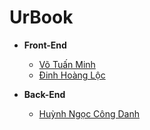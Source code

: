 # UrBook
* **Front-End**
    
    * [Võ Tuấn Minh][1]
    * [Đinh Hoàng Lộc][2]
* **Back-End**
    * [Huỳnh Ngọc Công Danh][3]

[1]:https://github.com/minh1304

[2]:https://github.com/DarkStar1709

[3]:https://github.com/danhhuynh25029